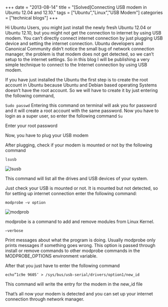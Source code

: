 +++
date = "2013-08-14"
title = "[Solved]Connecting USB modem in Ubuntu 12.04 and 12.10."
tags = ["Ubuntu","Linux","USB Modem"]
categories = ["technical blogs"]
+++

Hi Ubuntu Users, you might just install the newly fresh Ubuntu 12.04 or Ubuntu 12.10, but you might not get the connection to internet by using USB modem. You can’t directly connect internet connection by just plugging USB device and setting the internet connection. Ubuntu developers and Canonical Community didn’t notice the small bug of network connection manager, the problem is that modem does not get detected, so we can’t setup to the internet settings. So in this blog I will be publishing a very simple technique to connect to the Internet connection by using USB modem.

If you have just installed the Ubuntu the first step is to create the root account in Ubuntu because Ubuntu and Debian based operating Systems doesn’t have the root account. So we will have to create it by just entering the following command,

`Sudo passwd` Entering this command on terminal will ask you for password and it will create a root account with the same password. Now you have to login as a super user, so enter the following command `Su`

Enter your root password

Now, you have to plug your USB modem

After plugging, check if your modem is mounted or not by the following command

`lsusb` 

![lsusb](/images/lsusb.png)

This command will list all the drives and USB devices of your system.

Just check your USB is mounted or not. It is mounted but not detected, so for setting up internet connection enter the following command:

`modprobe –v option`

![modprob](/images/modprobe.png)

modprobe is a command to add and remove modules from Linux Kernel.

`–verbose`

Print messages about what the program is doing. Usually modprobe only prints messages if something goes wrong. This option is passed through install or remove commands to other modprobe commands in the MODPROBE_OPTIONS environment variable.

After that you just have to enter the following command

`echo”1c9e 9605″ > /sys/bus/usb-serial/drivers/option1/new_id`

This command will write the entry for the modem in the new_id file

That’s all now your modem is detected and you can set up your internet connection through network manager.

